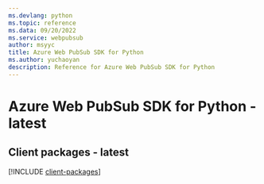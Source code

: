 ```yaml
---
ms.devlang: python
ms.topic: reference
ms.data: 09/20/2022
ms.service: webpubsub
author: msyyc
title: Azure Web PubSub SDK for Python
ms.author: yuchaoyan
description: Reference for Azure Web PubSub SDK for Python
---
```

# Azure Web PubSub SDK for Python - latest

## Client packages - latest
[!INCLUDE [client-packages](web-pubsub-client-index.md)]